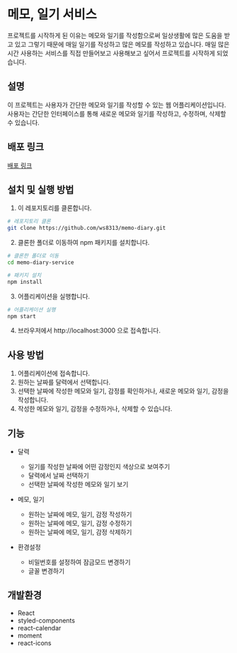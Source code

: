 # 메모, 일기 서비스

프로젝트를 시작하게 된 이유는 메모와 일기를 작성함으로써 일상생활에 많은 도움을 받고 있고 그렇기 때문에 매일 일기를 작성하고 많은 메모를 작성하고 있습니다. 매일 많은 시간 사용하는 서비스를 직접 만들어보고 사용해보고 싶어서 프로젝트를 시작하게 되었습니다.

## 설명

이 프로젝트는 사용자가 간단한 메모와 일기를 작성할 수 있는 웹 어플리케이션입니다. 사용자는 간단한 인터페이스를 통해 새로운 메모와 일기를 작성하고, 수정하며, 삭제할 수 있습니다.

## 배포 링크

[배포 링크](https://memo-diary.netlify.app/)

## 설치 및 실행 방법

1. 이 레포지토리를 클론합니다.

```bash
# 레포지토리 클론
git clone https://github.com/ws8313/memo-diary.git
```

2. 클론한 폴더로 이동하여 npm 패키지를 설치합니다.

```bash
# 클론한 폴더로 이동
cd memo-diary-service

# 패키지 설치
npm install
```

3. 어플리케이션을 실행합니다.

```bash
# 어플리케이션 실행
npm start
```

4. 브라우저에서 http://localhost:3000 으로 접속합니다.

## 사용 방법

1. 어플리케이션에 접속합니다.
2. 원하는 날짜를 달력에서 선택합니다.
3. 선택한 날짜에 작성한 메모와 일기, 감정를 확인하거나, 새로운 메모와 일기, 감정을 작성합니다.
4. 작성한 메모와 일기, 감정을 수정하거나, 삭제할 수 있습니다.

## 기능

- 달력

  - 일기를 작성한 날짜에 어떤 감정인지 색상으로 보여주기
  - 달력에서 날짜 선택하기
  - 선택한 날짜에 작성한 메모와 일기 보기

- 메모, 일기

  - 원하는 날짜에 메모, 일기, 감정 작성하기
  - 원하는 날짜에 메모, 일기, 감정 수정하기
  - 원하는 날짜에 메모, 일기, 감정 삭제하기

- 환경설정
  - 비밀번호를 설정하여 잠금모드 변경하기
  - 글꼴 변경하기

## 개발환경

- React
- styled-components
- react-calendar
- moment
- react-icons
